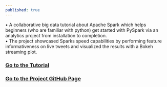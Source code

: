 ```yaml
---
published: true
---
```

•	A collaborative big data tutorial about Apache Spark which helps beginners (who are familiar with python) get started with PySpark via an analytics project from installation to completion.  
•	The project showcased Sparks speed capabilities by performing feature informativeness on live tweets and visualized the results with a Bokeh streaming plot.
### [Go to the Tutorial](https://moazim1993.github.io/BigData_Spark_Tutorial/)
### [Go to the Project GitHub Page](https://github.com/moazim1993/BigData_Spark_Tutorial)